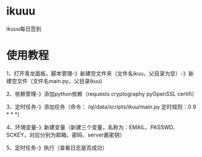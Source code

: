 # ikuuu
ikuuu每日签到
# 使用教程
  1、打开青龙面板，脚本管理-》新建空文件夹（文件名ikuu，父目录为空）-》新建空文件（文件名main.py，父目录ikuu)
  
  2、依赖管理-》添加python依赖（requests cryptography pyOpenSSL certifi）
  
  3、定时任务-》添加任务（命令：	/ql/data/scripts/ikuu/main.py 定时规则：0 9 * * *）
  
  4、环境变量-》新建变量（新建三个变量，名称为：EMAIL、PASSWD、SCKEY，对应分别为邮箱、密码、server酱密钥）
  
  5、定时任务-》执行（查看日志是否成功）
